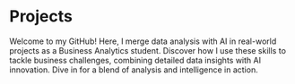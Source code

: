 # Projects
Welcome to my GitHub! Here, I merge data analysis with AI in real-world projects as a Business Analytics student. Discover how I use these skills to tackle business challenges, combining detailed data insights with AI innovation. Dive in for a blend of analysis and intelligence in action.
